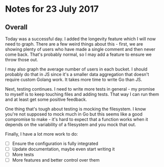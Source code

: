 # Notes for 23 July 2017

## Overall

Today was a successful day.  I added the longevity feature which I will now need to graph.  There are a few weird things about this - first, we are showing plenty of users who have made a single comment and then never come back.  That's probably normal, so I may add a feature to ensure we throw those out.

I may also graph the average number of users in each bucket.  I should probably do that in JS since it's a smaller data aggregation that doesn't require custom Golang work.  It takes more time to write Go than JS.

Next, testing continues.  I need to write more tests in general - my promise to myself is to keep touching files and adding tests.  That way I can run them and at least get some positive feedback.  

One thing that's tough about testing is mocking the filesystem.  I know you're not supposed to mock much in Go but this seems like a good compromise to make - it's hard to expect that a function works when it depends on the variability of a filesystem and you mock that out.

Finally, I have a lot more work to do:

- [ ] Ensure the configuration is fully integrated
- [ ] Update documentation, maybe even start writing it
- [ ] More tests
- [ ] More features and better control over them

